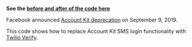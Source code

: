 **See the [before and after of the code here](https://github.com/robinske/fb-account-kit-migration/compare/twilio-verify?expand=1)**

Facebook announced [Account Kit deprecation](https://developers.facebook.com/blog/post/2019/09/09/account-kit-services-no-longer-available-starting-march) on September 9, 2019.

This code shows how to replace Account Kit SMS login functionality with [Twilio Verify](https://twilio.com/docs/verify/api).
